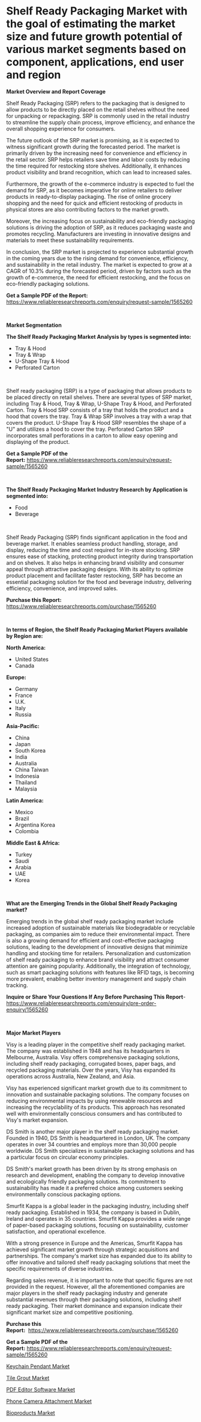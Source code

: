 <p><h1>Shelf Ready Packaging Market with the goal of estimating the market size and future growth potential of various market segments based on component, applications, end user and region</h1></p><p><strong>Market Overview and Report Coverage</strong></p>
<p><p>Shelf Ready Packaging (SRP) refers to the packaging that is designed to allow products to be directly placed on the retail shelves without the need for unpacking or repackaging. SRP is commonly used in the retail industry to streamline the supply chain process, improve efficiency, and enhance the overall shopping experience for consumers.</p><p>The future outlook of the SRP market is promising, as it is expected to witness significant growth during the forecasted period. The market is primarily driven by the increasing need for convenience and efficiency in the retail sector. SRP helps retailers save time and labor costs by reducing the time required for restocking store shelves. Additionally, it enhances product visibility and brand recognition, which can lead to increased sales.</p><p>Furthermore, the growth of the e-commerce industry is expected to fuel the demand for SRP, as it becomes imperative for online retailers to deliver products in ready-to-display packaging. The rise of online grocery shopping and the need for quick and efficient restocking of products in physical stores are also contributing factors to the market growth.</p><p>Moreover, the increasing focus on sustainability and eco-friendly packaging solutions is driving the adoption of SRP, as it reduces packaging waste and promotes recycling. Manufacturers are investing in innovative designs and materials to meet these sustainability requirements.</p><p>In conclusion, the SRP market is projected to experience substantial growth in the coming years due to the rising demand for convenience, efficiency, and sustainability in the retail industry. The market is expected to grow at a CAGR of 10.3% during the forecasted period, driven by factors such as the growth of e-commerce, the need for efficient restocking, and the focus on eco-friendly packaging solutions.</p></p>
<p><strong>Get a Sample PDF of the Report:</strong> <a href="https://www.reliableresearchreports.com/enquiry/request-sample/1565260">https://www.reliableresearchreports.com/enquiry/request-sample/1565260</a></p>
<p>&nbsp;</p>
<p><strong>Market Segmentation</strong></p>
<p><strong>The Shelf Ready Packaging Market Analysis by types is segmented into:</strong></p>
<p><ul><li>Tray & Hood</li><li>Tray & Wrap</li><li>U-Shape Tray & Hood</li><li>Perforated Carton</li></ul></p>
<p>&nbsp;</p>
<p><p>Shelf ready packaging (SRP) is a type of packaging that allows products to be placed directly on retail shelves. There are several types of SRP market, including Tray & Hood, Tray & Wrap, U-Shape Tray & Hood, and Perforated Carton. Tray & Hood SRP consists of a tray that holds the product and a hood that covers the tray. Tray & Wrap SRP involves a tray with a wrap that covers the product. U-Shape Tray & Hood SRP resembles the shape of a "U" and utilizes a hood to cover the tray. Perforated Carton SRP incorporates small perforations in a carton to allow easy opening and displaying of the product.</p></p>
<p><strong>Get a Sample PDF of the Report:</strong>&nbsp;<a href="https://www.reliableresearchreports.com/enquiry/request-sample/1565260">https://www.reliableresearchreports.com/enquiry/request-sample/1565260</a></p>
<p>&nbsp;</p>
<p><strong>The Shelf Ready Packaging Market Industry Research by Application is segmented into:</strong></p>
<p><ul><li>Food</li><li>Beverage</li></ul></p>
<p>&nbsp;</p>
<p><p>Shelf Ready Packaging (SRP) finds significant application in the food and beverage market. It enables seamless product handling, storage, and display, reducing the time and cost required for in-store stocking. SRP ensures ease of stacking, protecting product integrity during transportation and on shelves. It also helps in enhancing brand visibility and consumer appeal through attractive packaging designs. With its ability to optimize product placement and facilitate faster restocking, SRP has become an essential packaging solution for the food and beverage industry, delivering efficiency, convenience, and improved sales.</p></p>
<p><strong>Purchase this Report:</strong>&nbsp; <a href="https://www.reliableresearchreports.com/purchase/1565260">https://www.reliableresearchreports.com/purchase/1565260</a></p>
<p>&nbsp;</p>
<p><strong>In terms of Region, the Shelf Ready Packaging Market Players available by Region are:</strong></p>
<p>
    <p> <strong> North America: </strong>
        <ul>
            <li>United States</li>
            <li>Canada</li>
        </ul>
        </p> 
    <p> <strong> Europe: </strong>
        <ul>
            <li>Germany</li>
            <li>France</li>
            <li>U.K.</li>
            <li>Italy</li>
            <li>Russia</li>
        </ul>
        </p> 
    <p> <strong> Asia-Pacific: </strong>
        <ul>
            <li>China</li>
            <li>Japan</li>
            <li>South Korea</li>
            <li>India</li>
            <li>Australia</li>
            <li>China Taiwan</li>
            <li>Indonesia</li>
            <li>Thailand</li>
            <li>Malaysia</li>
        </ul>
        </p> 
    <p> <strong> Latin America: </strong>
        <ul>
            <li>Mexico</li>
            <li>Brazil</li>
            <li>Argentina Korea</li>
            <li>Colombia</li>
        </ul>
        </p> 
    <p> <strong> Middle East & Africa: </strong>
        <ul>
            <li>Turkey</li>
            <li>Saudi</li>
            <li>Arabia</li>
            <li>UAE</li>
            <li>Korea</li>
        </ul>
    </p>
    </p>
<p>&nbsp;</p>
<p><strong>What are the Emerging Trends in the Global Shelf Ready Packaging market?</strong></p>
<p><p>Emerging trends in the global shelf ready packaging market include increased adoption of sustainable materials like biodegradable or recyclable packaging, as companies aim to reduce their environmental impact. There is also a growing demand for efficient and cost-effective packaging solutions, leading to the development of innovative designs that minimize handling and stocking time for retailers. Personalization and customization of shelf ready packaging to enhance brand visibility and attract consumer attention are gaining popularity. Additionally, the integration of technology, such as smart packaging solutions with features like RFID tags, is becoming more prevalent, enabling better inventory management and supply chain tracking.</p></p>
<p><strong>Inquire or Share Your Questions If Any Before Purchasing This Report</strong>- <a href="https://www.reliableresearchreports.com/enquiry/pre-order-enquiry/1565260">https://www.reliableresearchreports.com/enquiry/pre-order-enquiry/1565260</a></p>
<p>&nbsp;</p>
<p><strong>Major Market Players</strong></p>
<p><p>Visy is a leading player in the competitive shelf ready packaging market. The company was established in 1948 and has its headquarters in Melbourne, Australia. Visy offers comprehensive packaging solutions, including shelf ready packaging, corrugated boxes, paper bags, and recycled packaging materials. Over the years, Visy has expanded its operations across Australia, New Zealand, and Asia.</p><p>Visy has experienced significant market growth due to its commitment to innovation and sustainable packaging solutions. The company focuses on reducing environmental impacts by using renewable resources and increasing the recyclability of its products. This approach has resonated well with environmentally conscious consumers and has contributed to Visy's market expansion.</p><p>DS Smith is another major player in the shelf ready packaging market. Founded in 1940, DS Smith is headquartered in London, UK. The company operates in over 34 countries and employs more than 30,000 people worldwide. DS Smith specializes in sustainable packaging solutions and has a particular focus on circular economy principles.</p><p>DS Smith's market growth has been driven by its strong emphasis on research and development, enabling the company to develop innovative and ecologically friendly packaging solutions. Its commitment to sustainability has made it a preferred choice among customers seeking environmentally conscious packaging options.</p><p>Smurfit Kappa is a global leader in the packaging industry, including shelf ready packaging. Established in 1934, the company is based in Dublin, Ireland and operates in 35 countries. Smurfit Kappa provides a wide range of paper-based packaging solutions, focusing on sustainability, customer satisfaction, and operational excellence.</p><p>With a strong presence in Europe and the Americas, Smurfit Kappa has achieved significant market growth through strategic acquisitions and partnerships. The company's market size has expanded due to its ability to offer innovative and tailored shelf ready packaging solutions that meet the specific requirements of diverse industries.</p><p>Regarding sales revenue, it is important to note that specific figures are not provided in the request. However, all the aforementioned companies are major players in the shelf ready packaging industry and generate substantial revenues through their packaging solutions, including shelf ready packaging. Their market dominance and expansion indicate their significant market size and competitive positioning.</p></p>
<p><strong>Purchase this Report:</strong>&nbsp;&nbsp;<a href="https://www.reliableresearchreports.com/purchase/1565260">https://www.reliableresearchreports.com/purchase/1565260</a></p>
<p></p>
<p><strong>Get a Sample PDF of the Report:</strong>&nbsp;<a href="https://www.reliableresearchreports.com/enquiry/request-sample/1565260">https://www.reliableresearchreports.com/enquiry/request-sample/1565260</a></p>
<p><p><a href="https://medium.com/@santosh735584/keychain-pendant-market-comprehensive-assessment-by-type-application-and-geography-73e8e95988dc">Keychain Pendant Market</a></p><p><a href="https://github.com/sofyaavrova/Market-Research-Report-List-1/blob/main/tile-grout-market.md">Tile Grout Market</a></p><p><a href="https://medium.com/@ridhantakke90/pdf-editor-software-market-exploring-market-share-market-trends-and-future-growth-9654d1135088">PDF Editor Software Market</a></p><p><a href="https://medium.com/@bhumi.technologiesmumbai/phone-camera-attachment-market-size-market-outlook-and-market-forecast-2023-to-2030-ed2bc5b0a27b">Phone Camera Attachment Market</a></p><p><a href="https://github.com/merzlyukov93/Market-Research-Report-List-1/blob/main/bioproducts-market.md">Bioproducts Market</a></p></p>